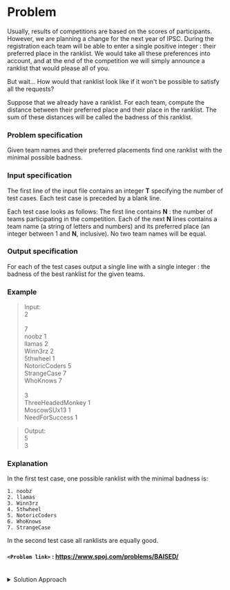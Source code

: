 # Problem
Usually, results of competitions are based on the scores of participants. However, we are planning a change for the next year of IPSC. During the registration each team will be able to enter a single positive integer : their preferred place in the ranklist. We would take all these preferences into account, and at the end of the competition we will simply announce a ranklist that would please all of you.

But wait... How would that ranklist look like if it won't be possible to satisfy all the requests?

Suppose that we already have a ranklist. For each team, compute the distance between their preferred place and their place in the ranklist. The sum of these distances will be called the badness of this ranklist.

### Problem specification
Given team names and their preferred placements find one ranklist with the minimal possible badness.

### Input specification
The first line of the input file contains an integer **T** specifying the number of test cases. Each test case is preceded by a blank line.

Each test case looks as follows: The first line contains **N** : the number of teams participating in the competition. Each of the next **N** lines contains a team name (a string of letters and numbers) and its preferred place (an integer between 1 and **N**, inclusive). No two team names will be equal.

### Output specification
For each of the test cases output a single line with a single integer : the badness of the best ranklist for the given teams.

### Example
>Input:<br/>
2<br/>
><br/>
7<br/>
noobz 1<br/>
llamas 2<br/>
Winn3rz 2<br/>
5thwheel 1<br/>
NotoricCoders 5<br/>
StrangeCase 7<br/>
WhoKnows 7<br/>
><br/>
3<br/>
ThreeHeadedMonkey 1<br/>
MoscowSUx13 1<br/>
NeedForSuccess 1<br/>

>Output:<br/>
5<br/>
3<br/>

### Explanation
In the first test case, one possible ranklist with the minimal badness is:

    1. noobz
    2. llamas
    3. Winn3rz
    4. 5thwheel
    5. NotoricCoders
    6. WhoKnows
    7. StrangeCase

In the second test case all ranklists are equally good.

#### `<Problem link>` : <https://www.spoj.com/problems/BAISED/>
<br/>
<details>
  <summary>Solution Approach</summary>
  
  ######
  
  An important thing to note is that there can't be empty spaces in a ranklist. So if we have two teams with desired positions 1 and 10, we have to rank them at 1 and 2. In essence we will rank the teams from 1 to n.
  
  We simply sort the array and find the teams who are not at their desired position and add their badness to the answer.
  This works because all the positions need to be filled and sorting ensures that we minimize the badness of individual teams and ultimately this results in the best ranklist with minimum badness.
  
  Consider ex: n=5<br/>
  a[] = {2, 4, 5, 1}<br/>
  The best ranklist is {1, 2, 4, 5} at ranks {1, 2, 3, 4} with a badness of 2.
  
  The approach of placing teams at their desired ranks and then filling in blanks from remaining teams fails in the above test case and leaves a blank at position 3 in the ranklist.
  
  ### References
  
  >https://ipsc.ksp.sk/2006/real/solutions/b.html<br/>
  
</details>
